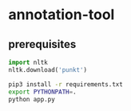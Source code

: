 # annotation-tool


## prerequisites
```python
import nltk
nltk.download('punkt')
```
```bash
pip3 install -r requirements.txt
export PYTHONPATH=.
python app.py
```